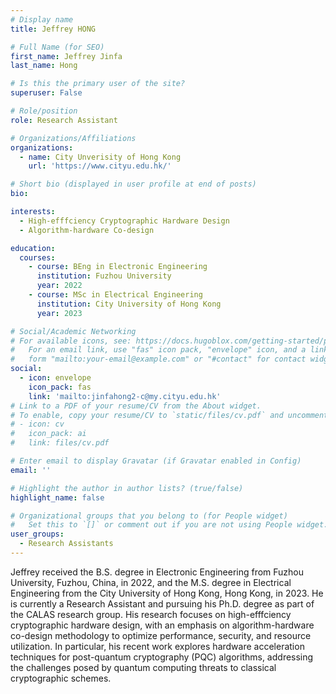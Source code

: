 ```yaml
---
# Display name
title: Jeffrey HONG

# Full Name (for SEO)
first_name: Jeffrey Jinfa
last_name: Hong

# Is this the primary user of the site?
superuser: False

# Role/position
role: Research Assistant

# Organizations/Affiliations
organizations:
  - name: City Unverisity of Hong Kong
    url: 'https://www.cityu.edu.hk/'

# Short bio (displayed in user profile at end of posts)
bio: 

interests:
  - High-efffciency Cryptographic Hardware Design
  - Algorithm-hardware Co-design

education:
  courses:
    - course: BEng in Electronic Engineering
      institution: Fuzhou University
      year: 2022
    - course: MSc in Electrical Engineering
      institution: City University of Hong Kong
      year: 2023  

# Social/Academic Networking
# For available icons, see: https://docs.hugoblox.com/getting-started/page-builder/#icons
#   For an email link, use "fas" icon pack, "envelope" icon, and a link in the
#   form "mailto:your-email@example.com" or "#contact" for contact widget.
social:
  - icon: envelope
    icon_pack: fas
    link: 'mailto:jinfahong2-c@my.cityu.edu.hk'   
# Link to a PDF of your resume/CV from the About widget.
# To enable, copy your resume/CV to `static/files/cv.pdf` and uncomment the lines below.
# - icon: cv
#   icon_pack: ai
#   link: files/cv.pdf

# Enter email to display Gravatar (if Gravatar enabled in Config)
email: ''

# Highlight the author in author lists? (true/false)
highlight_name: false

# Organizational groups that you belong to (for People widget)
#   Set this to `[]` or comment out if you are not using People widget.
user_groups:
  - Research Assistants
---
```


Jeffrey received the B.S. degree in Electronic Engineering from Fuzhou University, Fuzhou, China, in 2022, and the M.S. degree in Electrical Engineering from the City University of Hong Kong, Hong Kong, in 2023. He is currently a Research Assistant and pursuing his Ph.D. degree as part of the CALAS research group. His research focuses on high-efffciency cryptographic hardware design, with an emphasis on algorithm-hardware co-design methodology to optimize performance, security, and resource utilization. In particular, his recent work explores hardware acceleration techniques for post-quantum cryptography (PQC) algorithms, addressing the challenges posed by quantum computing threats to classical cryptographic schemes.